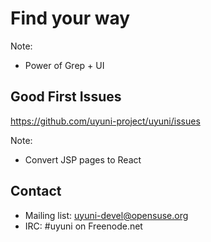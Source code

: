 <!-- .slide: data-state="section-break" id="find-your-way" data-menu-title="Find your way" data-timing="120" -->
# Find your way

Note:
* Power of Grep + UI


<!-- .slide: data-state="normal" id="easy-hacks" data-menu-title="Good First Issues" data-timing="60" -->
## Good First Issues

<div class="qrcode" id="qrcode-easy-hacks"/>
<a href="https://github.com/uyuni-project/uyuni/issues?q=is%3Aissue+is%3Aopen+label%3A%22good+first+issue%22"
   id="easy-hacks">
  https://github.com/uyuni-project/uyuni/issues
</a>

Note:
* Convert JSP pages to React


<!-- .slide: data-state="normal" id="contact" data-menu-title="Contact" data-timing="30" -->
## Contact

* Mailing list: [uyuni-devel@opensuse.org](https://lists.opensuse.org/uyuni-devel)
* IRC: #uyuni on Freenode.net
